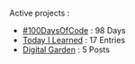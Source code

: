 Active projects :

- [#100DaysOfCode](https://github.com/narze/100daysofcode) : 98 Days
- [Today I Learned](https://github.com/narze/til) : 17 Entries
- [Digital Garden](https://monosor.com) : 5 Posts

